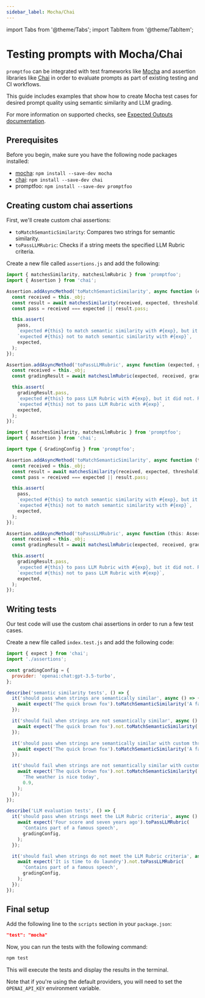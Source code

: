 ```yaml
---
sidebar_label: Mocha/Chai
---
```


import Tabs from '@theme/Tabs';
import TabItem from '@theme/TabItem';

# Testing prompts with Mocha/Chai

`promptfoo` can be integrated with test frameworks like [Mocha](https://mochajs.org/) and assertion libraries like [Chai](https://www.chaijs.org/) in order to evaluate prompts as part of existing testing and CI workflows.

This guide includes examples that show how to create Mocha test cases for desired prompt quality using semantic similarity and LLM grading.

For more information on supported checks, see [Expected Outputs documentation](/docs/configuration/expected-outputs/).

## Prerequisites

Before you begin, make sure you have the following node packages installed:

- [mocha](https://mochajs.org/#installation): `npm install --save-dev mocha`
- [chai](https://www.chaijs.com/guide/installation/): `npm install --save-dev chai`
- promptfoo: `npm install --save-dev promptfoo`

## Creating custom chai assertions

First, we'll create custom chai assertions:

- `toMatchSemanticSimilarity`: Compares two strings for semantic similarity.
- `toPassLLMRubric`: Checks if a string meets the specified LLM Rubric criteria.

Create a new file called `assertions.js` and add the following:

<Tabs>
  <TabItem value="Javascript" label="Javascript" default>

  ```javascript
  import { matchesSimilarity, matchesLlmRubric } from 'promptfoo';
  import { Assertion } from 'chai';

  Assertion.addAsyncMethod('toMatchSemanticSimilarity', async function (expected, threshold = 0.8) {
    const received = this._obj;
    const result = await matchesSimilarity(received, expected, threshold);
    const pass = received === expected || result.pass;

    this.assert(
      pass,
      `expected #{this} to match semantic similarity with #{exp}, but it did not. Reason: ${result.reason}`,
      `expected #{this} not to match semantic similarity with #{exp}`,
      expected,
    );
  });

  Assertion.addAsyncMethod('toPassLLMRubric', async function (expected, gradingConfig) {
    const received = this._obj;
    const gradingResult = await matchesLlmRubric(expected, received, gradingConfig);

    this.assert(
      gradingResult.pass,
      `expected #{this} to pass LLM Rubric with #{exp}, but it did not. Reason: ${gradingResult.reason}`,
      `expected #{this} not to pass LLM Rubric with #{exp}`,
      expected,
    );
  });
  ```

  </TabItem>
  <TabItem value="Typescript" label="Typescript" default>

  ```typescript
  import { matchesSimilarity, matchesLlmRubric } from 'promptfoo';
  import { Assertion } from 'chai';

  import type { GradingConfig } from 'promptfoo';

  Assertion.addAsyncMethod('toMatchSemanticSimilarity', async function (this: Assertion, expected: string, threshold: number = 0.8) {
    const received = this._obj;
    const result = await matchesSimilarity(received, expected, threshold);
    const pass = received === expected || result.pass;

    this.assert(
      pass,
      `expected #{this} to match semantic similarity with #{exp}, but it did not. Reason: ${result.reason}`,
      `expected #{this} not to match semantic similarity with #{exp}`,
      expected,
    );
  });

  Assertion.addAsyncMethod('toPassLLMRubric', async function (this: Assertion, expected: string, gradingConfig: GradingConfig) {
    const received = this._obj;
    const gradingResult = await matchesLlmRubric(expected, received, gradingConfig);

    this.assert(
      gradingResult.pass,
      `expected #{this} to pass LLM Rubric with #{exp}, but it did not. Reason: ${gradingResult.reason}`,
      `expected #{this} not to pass LLM Rubric with #{exp}`,
      expected,
    );
  });
  ```

  </TabItem>
</Tabs>

## Writing tests

Our test code will use the custom chai assertions in order to run a few test cases.

Create a new file called `index.test.js` and add the following code:

```javascript
import { expect } from 'chai';
import './assertions';

const gradingConfig = {
  provider: 'openai:chat:gpt-3.5-turbo',
};

describe('semantic similarity tests', () => {
  it('should pass when strings are semantically similar', async () => {
    await expect('The quick brown fox').toMatchSemanticSimilarity('A fast brown fox');
  });

  it('should fail when strings are not semantically similar', async () => {
    await expect('The quick brown fox').not.toMatchSemanticSimilarity('The weather is nice today');
  });

  it('should pass when strings are semantically similar with custom threshold', async () => {
    await expect('The quick brown fox').toMatchSemanticSimilarity('A fast brown fox', 0.7);
  });

  it('should fail when strings are not semantically similar with custom threshold', async () => {
    await expect('The quick brown fox').not.toMatchSemanticSimilarity(
      'The weather is nice today',
      0.9,
    );
  });
});

describe('LLM evaluation tests', () => {
  it('should pass when strings meet the LLM Rubric criteria', async () => {
    await expect('Four score and seven years ago').toPassLLMRubric(
      'Contains part of a famous speech',
      gradingConfig,
    );
  });

  it('should fail when strings do not meet the LLM Rubric criteria', async () => {
    await expect('It is time to do laundry').not.toPassLLMRubric(
      'Contains part of a famous speech',
      gradingConfig,
    );
  });
});
```

## Final setup

Add the following line to the `scripts` section in your `package.json`:

```json
"test": "mocha"
```

Now, you can run the tests with the following command:

```bash
npm test
```

This will execute the tests and display the results in the terminal.

Note that if you're using the default providers, you will need to set the `OPENAI_API_KEY` environment variable.
